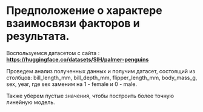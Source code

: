 # Предположение о характере взаимосвязи факторов и результата.

Воспользуемся датасетом с сайта : **https://huggingface.co/datasets/SIH/palmer-penguins**

Проведем анализ полученных данных и получим датасет, состоящий из столбцов: bill_length_mm, bill_depth_mm,	flipper_length_mm,	body_mass_g,	sex,	year, где sex заменим на 1 - female и 0 - male.


Также уберем пустые значения, чтобы построить более точную линейную модель.



